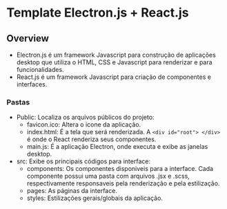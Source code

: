 # Template Electron.js + React.js

## Overview

- Electron.js é um framework Javascript para construção de aplicações desktop que utiliza o HTML, CSS e Javascript para renderizar e para funcionalidades.
- React.js é um framework Javascript para criação de componentes e interfaces.

### Pastas
- Public: Localiza os arquivos públicos do projeto:
  - favicon.ico: Altera o icone da aplicação.
  - index.html: É a tela que será renderizada. A `<div id="root"> </div>` é onde o React renderiza seus componentes.
  - main.js: É a aplicação Electron, onde executa e exibe as janelas desktop.
- src: Exibe os principais códigos para interface:
  - components: Os componentes disponiveis para a interface. Cada componente possui uma pasta com arquivos .jsx e .scss, respectivamente responsaveis pela renderização e pela estilização.
  - pages: As páginas da interface.
  - styles: Estilizações gerais/globais da aplicação. 